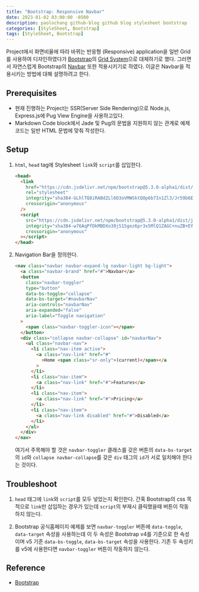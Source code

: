 ```yaml
---
title: "Bootstrap: Responsive Navbar"
date: 2023-01-02 03:00:00 -0500
description: paolochang github-blog github blog stylesheet bootstrap
categories: [StyleSheet, Bootstrap]
tags: [StyleSheet, Bootstrap]
---
```


<style type='text/css'>
blockquote pre {
  overflow: auto !important;
  overflow-wrap: anywhere !important;
  white-space: pre-wrap;
}
</style>

Project에서 화면비율에 따라 바뀌는 반응형 (Responsive) application을 일반 Grid를 사용하여 디자인하였다가 [Bootstrap](https://getbootstrap.com/)의 [Grid System](https://getbootstrap.com/docs/4.1/layout/grid/)으로 대체하기로 했다. 그러면서 자연스럽게 Bootstrap의 [Navbar](https://getbootstrap.com/docs/4.1/components/navbar/) 또한 적용시키기로 하였다. 이글은 Navbar을 적용시키는 방법에 대해 설명하려고 한다.

## Prerequisites

- 현재 진행하는 Project는 SSR(Server Side Rendering)으로 Node.js, Express.js에 Pug View Engine을 사용하고있다.
- Markdown Code block에서 Jade 및 Pug의 문법을 지원하지 않는 관계로 예제코드는 일반 HTML 문법에 맞춰 작성한다.

## Setup

1. `html`, `head` tag에 Stylesheet `link`와 `script`를 삽입한다.

   ```html
   <head>
     <link
       href="https://cdn.jsdelivr.net/npm/bootstrap@5.3.0-alpha1/dist/css/bootstrap.min.css"
       rel="stylesheet"
       integrity="sha384-GLhlTQ8iRABdZLl6O3oVMWSktQOp6b7In1Zl3/Jr59b6EGGoI1aFkw7cmDA6j6gD"
       crossorigin="anonymous"
     />
     <script
       src="https://cdn.jsdelivr.net/npm/bootstrap@5.3.0-alpha1/dist/js/bootstrap.bundle.min.js"
       integrity="sha384-w76AqPfDkMBDXo30jS1Sgez6pr3x5MlQ1ZAGC+nuZB+EYdgRZgiwxhTBTkF7CXvN"
       crossorigin="anonymous"
     ></script>
   </head>
   ```

2. Navigation Bar을 정의한다.

   ```html
   <nav class="navbar navbar-expand-lg navbar-light bg-light">
     <a class="navbar-brand" href="#">Navbar</a>
     <button
       class="navbar-toggler"
       type="button"
       data-bs-toggle="collapse"
       data-bs-target="#navbarNav"
       aria-controls="navbarNav"
       aria-expanded="false"
       aria-label="Toggle navigation"
     >
       <span class="navbar-toggler-icon"></span>
     </button>
     <div class="collapse navbar-collapse" id="navbarNav">
       <ul class="navbar-nav">
         <li class="nav-item active">
           <a class="nav-link" href="#"
             >Home <span class="sr-only">(current)</span></a
           >
         </li>
         <li class="nav-item">
           <a class="nav-link" href="#">Features</a>
         </li>
         <li class="nav-item">
           <a class="nav-link" href="#">Pricing</a>
         </li>
         <li class="nav-item">
           <a class="nav-link disabled" href="#">Disabled</a>
         </li>
       </ul>
     </div>
   </nav>
   ```

   여기서 주목해야 할 것은 `navbar-toggler` 클래스를 갖은 버튼의 `data-bs-target`의 `id`와 `collapse navbar-collapse`를 갖은 `div` 태그의 `id`가 서로 일치해야 한다는 것이다.

## Troubleshoot

1. `head` 태그에 `link`와 `script`를 모두 넣었는지 확인한다. 간혹 Bootstrap의 css 목적으로 `link`만 삽입하는 경우가 있는데 `script`의 부재시 클릭했을때 버튼이 작동하지 않는다.

2. Bootstrap 공식홈페이지 예제를 보면 `navbar-toggler` 버튼에 `data-toggle`, `data-target` 속성을 사용하는데 이 두 속성은 Bootstrap v4를 기준으로 한 속성이며 v5 기준 `data-bs-toggle`, `data-bs-target` 속성을 사용한다. 기존 두 속성키를 v5에 사용한다면 `navbar-toggler` 버튼이 작동하지 않는다.

## Reference

- [Bootstrap](https://getbootstrap.com/)
